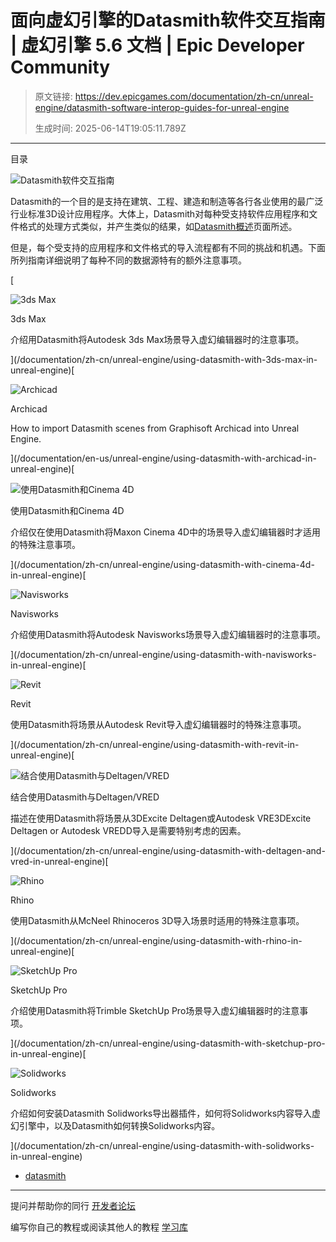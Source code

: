 # 面向虚幻引擎的Datasmith软件交互指南 | 虚幻引擎 5.6 文档 | Epic Developer Community

> 原文链接: https://dev.epicgames.com/documentation/zh-cn/unreal-engine/datasmith-software-interop-guides-for-unreal-engine
> 
> 生成时间: 2025-06-14T19:05:11.789Z

---

目录

![Datasmith软件交互指南](https://dev.epicgames.com/community/api/documentation/image/cef18171-4e73-4b80-b999-3cafe5573909?resizing_type=fill&width=1920&height=335)

Datasmith的一个目的是支持在建筑、工程、建造和制造等各行各业使用的最广泛行业标准3D设计应用程序。大体上，Datasmith对每种受支持软件应用程序和文件格式的处理方式类似，并产生类似的结果，如[Datasmith概述](/documentation/zh-cn/unreal-engine/datasmith-plugins-overview)页面所述。

但是，每个受支持的应用程序和文件格式的导入流程都有不同的挑战和机遇。下面所列指南详细说明了每种不同的数据源特有的额外注意事项。

[

![3ds Max](https://d1iv7db44yhgxn.cloudfront.net/documentation/images/3d0beedc-5d10-486b-8a15-21bbefdb5192/max_datasmith_topic.png)

3ds Max

介绍用Datasmith将Autodesk 3ds Max场景导入虚幻编辑器时的注意事项。





](/documentation/zh-cn/unreal-engine/using-datasmith-with-3ds-max-in-unreal-engine)[

![Archicad](https://d1iv7db44yhgxn.cloudfront.net/documentation/images/4cd72414-d8b4-4ece-9c72-5f77ecabe81c/placeholder_topic.png)

Archicad

How to import Datasmith scenes from Graphisoft Archicad into Unreal Engine.





](/documentation/en-us/unreal-engine/using-datasmith-with-archicad-in-unreal-engine)[

![使用Datasmith和Cinema 4D](https://d1iv7db44yhgxn.cloudfront.net/documentation/images/afe170fa-be02-45ed-8329-2cd616cfa665/c4d-ue4-topic.png)

使用Datasmith和Cinema 4D

介绍仅在使用Datasmith将Maxon Cinema 4D中的场景导入虚幻编辑器时才适用的特殊注意事项。





](/documentation/zh-cn/unreal-engine/using-datasmith-with-cinema-4d-in-unreal-engine)[

![Navisworks](https://d1iv7db44yhgxn.cloudfront.net/documentation/images/a748fb81-ef7c-49fe-8f91-acc3d6788894/topic-image.png)

Navisworks

介绍使用Datasmith将Autodesk Navisworks场景导入虚幻编辑器时的注意事项。





](/documentation/zh-cn/unreal-engine/using-datasmith-with-navisworks-in-unreal-engine)[

![Revit](https://d1iv7db44yhgxn.cloudfront.net/documentation/images/a7a606ac-7320-4fc3-a7c8-f6df15c69c56/datasmith-revit-topic.png)

Revit

使用Datasmith将场景从Autodesk Revit导入虚幻编辑器时的特殊注意事项。





](/documentation/zh-cn/unreal-engine/using-datasmith-with-revit-in-unreal-engine)[

![结合使用Datasmith与Deltagen/VRED](https://d1iv7db44yhgxn.cloudfront.net/documentation/images/7060ac8f-40b8-480e-893c-fb33ffd1bd77/datasmith-vred-deltagen-topic.png)

结合使用Datasmith与Deltagen/VRED

描述在使用Datasmith将场景从3DExcite Deltagen或Autodesk VRE3DExcite Deltagen or Autodesk VREDD导入是需要特别考虑的因素。





](/documentation/zh-cn/unreal-engine/using-datasmith-with-deltagen-and-vred-in-unreal-engine)[

![Rhino](https://d1iv7db44yhgxn.cloudfront.net/documentation/images/4990df8d-6d4a-43f8-a49a-d11811229262/rhinotoue_topic_v2.png)

Rhino

使用Datasmith从McNeel Rhinoceros 3D导入场景时适用的特殊注意事项。





](/documentation/zh-cn/unreal-engine/using-datasmith-with-rhino-in-unreal-engine)[

![SketchUp Pro](https://d1iv7db44yhgxn.cloudfront.net/documentation/images/1b52ec32-29bf-4919-9239-e089185bfa6f/sketchup_datasmith_topic.png)

SketchUp Pro

介绍使用Datasmith将Trimble SketchUp Pro场景导入虚幻编辑器时的注意事项。





](/documentation/zh-cn/unreal-engine/using-datasmith-with-sketchup-pro-in-unreal-engine)[

![Solidworks](https://d1iv7db44yhgxn.cloudfront.net/documentation/images/cd5a3ae9-3fdd-4046-8386-eb3c01baea11/placeholder_topic.png)

Solidworks

介绍如何安装Datasmith Solidworks导出器插件，如何将Solidworks内容导入虚幻引擎中，以及Datasmith如何转换Solidworks内容。





](/documentation/zh-cn/unreal-engine/using-datasmith-with-solidworks-in-unreal-engine)

-   [datasmith](https://dev.epicgames.com/community/search?query=datasmith)

* * *

提问并帮助你的同行 [开发者论坛](https://forums.unrealengine.com/categories?tag=unreal-engine)

编写你自己的教程或阅读其他人的教程 [学习库](https://dev.epicgames.com/community/unreal-engine/learning)